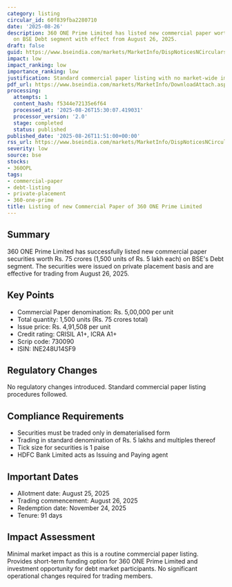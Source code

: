 ```yaml
---
category: listing
circular_id: 60f839fba2280710
date: '2025-08-26'
description: 360 ONE Prime Limited has listed new commercial paper worth Rs. 75 crores
  on BSE Debt segment with effect from August 26, 2025.
draft: false
guid: https://www.bseindia.com/markets/MarketInfo/DispNoticesNCirculars.aspx?Noticeid={C5ACB3DD-96D1-44E1-A311-460D1198A985}&noticeno=20250826-24&dt=08/26/2025&icount=24&totcount=56&flag=0
impact: low
impact_ranking: low
importance_ranking: low
justification: Standard commercial paper listing with no market-wide implications
pdf_url: https://www.bseindia.com/markets/MarketInfo/DownloadAttach.aspx?id=20250826-24&attachedId=
processing:
  attempts: 1
  content_hash: f5344e72135e6f64
  processed_at: '2025-08-26T15:30:07.419031'
  processor_version: '2.0'
  stage: completed
  status: published
published_date: '2025-08-26T11:51:00+00:00'
rss_url: https://www.bseindia.com/markets/MarketInfo/DispNoticesNCirculars.aspx?Noticeid={C5ACB3DD-96D1-44E1-A311-460D1198A985}&noticeno=20250826-24&dt=08/26/2025&icount=24&totcount=56&flag=0
severity: low
source: bse
stocks:
- 360OPL
tags:
- commercial-paper
- debt-listing
- private-placement
- 360-one-prime
title: Listing of new Commercial Paper of 360 ONE Prime Limited
---
```


## Summary

360 ONE Prime Limited has successfully listed new commercial paper securities worth Rs. 75 crores (1,500 units of Rs. 5 lakh each) on BSE's Debt segment. The securities were issued on private placement basis and are effective for trading from August 26, 2025.

## Key Points

- Commercial Paper denomination: Rs. 5,00,000 per unit
- Total quantity: 1,500 units (Rs. 75 crores total)
- Issue price: Rs. 4,91,508 per unit
- Credit rating: CRISIL A1+, ICRA A1+
- Scrip code: 730090
- ISIN: INE248U14SF9

## Regulatory Changes

No regulatory changes introduced. Standard commercial paper listing procedures followed.

## Compliance Requirements

- Securities must be traded only in dematerialised form
- Trading in standard denomination of Rs. 5 lakhs and multiples thereof
- Tick size for securities is 1 paise
- HDFC Bank Limited acts as Issuing and Paying agent

## Important Dates

- Allotment date: August 25, 2025
- Trading commencement: August 26, 2025
- Redemption date: November 24, 2025
- Tenure: 91 days

## Impact Assessment

Minimal market impact as this is a routine commercial paper listing. Provides short-term funding option for 360 ONE Prime Limited and investment opportunity for debt market participants. No significant operational changes required for trading members.